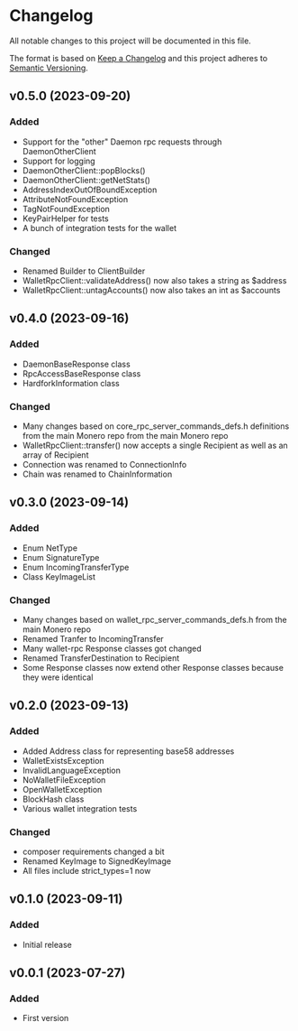 # Changelog
All notable changes to this project will be documented in this file.

The format is based on [Keep a Changelog](http://keepachangelog.com/)
and this project adheres to [Semantic Versioning](http://semver.org/).

## v0.5.0 (2023-09-20)
### Added
- Support for the "other" Daemon rpc requests through DaemonOtherClient
- Support for logging
- DaemonOtherClient::popBlocks()
- DaemonOtherClient::getNetStats()
- AddressIndexOutOfBoundException
- AttributeNotFoundException
- TagNotFoundException
- KeyPairHelper for tests
- A bunch of integration tests for the wallet

### Changed
- Renamed Builder to ClientBuilder
- WalletRpcClient::validateAddress() now also takes a string as $address
- WalletRpcClient::untagAccounts() now also takes an int as $accounts

## v0.4.0 (2023-09-16)
### Added
- DaemonBaseResponse class
- RpcAccessBaseResponse class
- HardforkInformation class

### Changed
- Many changes based on core_rpc_server_commands_defs.h definitions from the main Monero repo from the main Monero repo
- WalletRpcClient::transfer() now accepts a single Recipient as well as an array of Recipient
- Connection was renamed to ConnectionInfo
- Chain was renamed to ChainInformation

## v0.3.0 (2023-09-14)
### Added
- Enum NetType
- Enum SignatureType
- Enum IncomingTransferType
- Class KeyImageList
### Changed
- Many changes based on wallet_rpc_server_commands_defs.h from the main Monero repo
- Renamed Tranfer to IncomingTransfer
- Many wallet-rpc Response classes got changed 
- Renamed TransferDestination to Recipient
- Some Response classes now extend other Response classes because they were identical

## v0.2.0 (2023-09-13)
### Added
- Added Address class for representing base58 addresses
- WalletExistsException
- InvalidLanguageException
- NoWalletFileException
- OpenWalletException
- BlockHash class
- Various wallet integration tests

### Changed
- composer requirements changed a bit
- Renamed KeyImage to SignedKeyImage
- All files include strict_types=1 now

## v0.1.0 (2023-09-11)
### Added
- Initial release

## v0.0.1 (2023-07-27)
### Added
- First version
